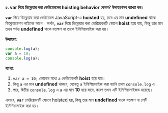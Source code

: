 **৫. var দিয়ে ডিক্লেয়ার করা ভেরিয়েবলের hoisting behavior কেমন? উদাহরণসহ ব্যাখ্যা কর।**

**`var`** দিয়ে ডিক্লেয়ার করা ভেরিয়েবল JavaScript-এ **hoisted** হয়, তবে এর মান **undefined** থাকে ডিক্লেয়ারেশন লাইনের আগে। অর্থাৎ, **`var`** দিয়ে ডিক্লেয়ার করা ভেরিয়েবলটি স্কোপে **hoist** হয়ে যায়, কিন্তু তার মান তখন পর্যন্ত **undefined** থাকে যতক্ষণ না তাকে ইনিশিয়ালাইজ করা হয়।

**উদাহরণ:**

```javascript
console.log(a);
var a = 10;
console.log(a);
```

**ব্যাখ্যা:**
1. `var a = 10;` কোডের মধ্যে `a` ভেরিয়েবলটি **hoist** হয়ে যায়।
2. কিন্তু `a` এর মান **undefined** থাকবে, যেহেতু `a` ইনিশিয়ালাইজ করা হয়নি প্রথম `console.log` এ।
3. পরে, দ্বিতীয় `console.log` এ `a` এর মান **10** হয়ে যাবে, কারণ তখন এটি ইনিশিয়ালাইজড হয়েছে।

এভাবে, **`var`** ভেরিয়েবলটি স্কোপে hoisted হয়, কিন্তু তার মান **undefined** থাকে যতক্ষণ না সেটি ইনিশিয়ালাইজ করা হয়।